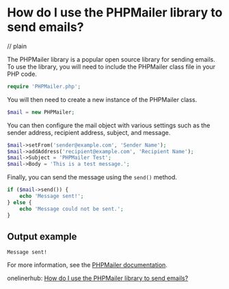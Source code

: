 # How do I use the PHPMailer library to send emails?
// plain

The PHPMailer library is a popular open source library for sending emails. To use the library, you will need to include the PHPMailer class file in your PHP code.

```php
require 'PHPMailer.php';
```

You will then need to create a new instance of the PHPMailer class.

```php
$mail = new PHPMailer;
```

You can then configure the mail object with various settings such as the sender address, recipient address, subject, and message.

```php
$mail->setFrom('sender@example.com', 'Sender Name');
$mail->addAddress('recipient@example.com', 'Recipient Name');
$mail->Subject = 'PHPMailer Test';
$mail->Body = 'This is a test message.';
```

Finally, you can send the message using the `send()` method.

```php
if ($mail->send()) {
    echo 'Message sent!';
} else {
    echo 'Message could not be sent.';
}
```

## Output example

```
Message sent!
```

For more information, see the [PHPMailer documentation](https://github.com/PHPMailer/PHPMailer).

onelinerhub: [How do I use the PHPMailer library to send emails?](https://onelinerhub.com/phpmailer/how-do-i-use-the-phpmailer-library-to-send-emails)